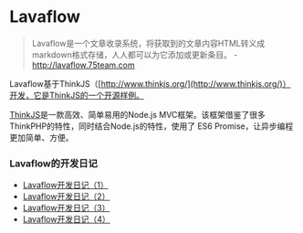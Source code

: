 Lavaflow
========
> Lavaflow是一个文章收录系统，将获取到的文章内容HTML转义成markdown格式存储，人人都可以为它添加或更新条目。 - http://lavaflow.75team.com

Lavaflow基于ThinkJS（[http://www.thinkjs.org/](http://www.thinkjs.org/)）开发，它是ThinkJS的一个开源样例。

[ThinkJS](http://www.thinkjs.org/)是一款高效、简单易用的Node.js MVC框架。该框架借鉴了很多ThinkPHP的特性，同时结合Node.js的特性，使用了 ES6 Promise，让异步编程更加简单、方便。

### Lavaflow的开发日记
 * [Lavaflow开发日记（1）](https://github.com/maxzhang/maxzhang.github.com/issues/24)
 * [Lavaflow开发日记（2）](https://github.com/maxzhang/maxzhang.github.com/issues/25)
 * [Lavaflow开发日记（3）](https://github.com/maxzhang/maxzhang.github.com/issues/26)
 * [Lavaflow开发日记（4）](https://github.com/maxzhang/maxzhang.github.com/issues/27)
